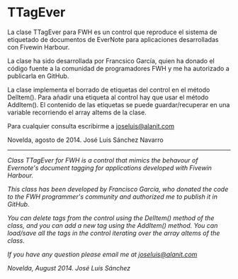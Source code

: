 # TTagEver #

La clase TTagEver para FWH es un control que reproduce el sistema de etiquetado de documentos de EverNote para aplicaciones desarrolladas con Fivewin Harbour.

La clase ha sido desarrollada por Francsico García, quien ha donado el código fuente a la comunidad de programadores FWH y me ha autorizado a publicarla en GitHub.

La clase implementa el borrado de etiquetas del control en el método DelItem(). Para añadir una etiqueta al control hay que usar el método AddItem(). El contenido de las etiquetas se puede guardar/recuperar en una variable recorriendo el array aItems de la clase.

Para cualquier consulta escribirme a joseluis@alanit.com

Novelda, agosto de 2014.
José Luis Sánchez Navarro


----------


*Class TTagEver for FWH is a control that mimics the behavour of Evernote's document tagging for applications developed with Fivewin Harbour.*

*This class has been developed by Francisco García, who donated the code to the FWH programmer's community and authorized me to publish it in GitHub.*

*You can delete tags from the control using the DelItem() method of the class, and you can add a new tag using the AddItem() method. You can load/save all the tags in the control iterating over the array aItems of the class.*

*If you have any question please email me at joseluis@alanit.com*

*Novelda, August 2014.*
*José Luis Sánchez*
   
